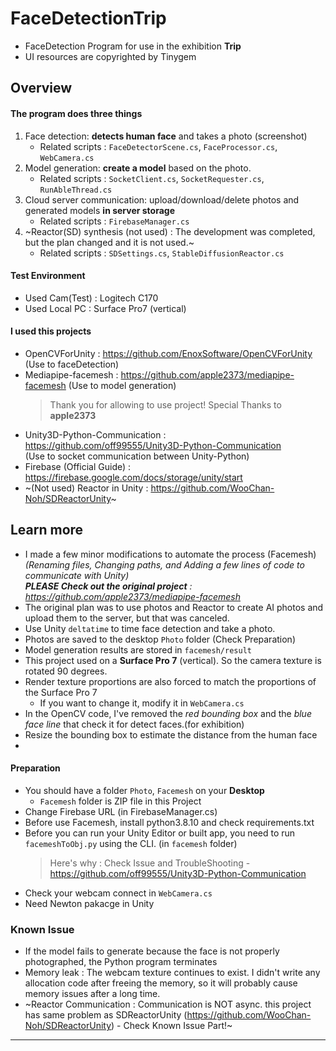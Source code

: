 # FaceDetectionTrip
+ FaceDetection Program for use in the exhibition **Trip**
+ UI resources are copyrighted by Tinygem
## Overview
#### The program does three things 
1. Face detection: **detects human face** and takes a photo (screenshot)
   + Related scripts : `FaceDetectorScene.cs`, `FaceProcessor.cs`, `WebCamera.cs`
2. Model generation: **create a model** based on the photo.
   + Related scripts : `SocketClient.cs`, `SocketRequester.cs`, `RunAbleThread.cs`
3. Cloud server communication: upload/download/delete photos and generated models **in server storage**
   + Related scripts : `FirebaseManager.cs`
4. ~Reactor(SD) synthesis (not used) : The development was completed, but the plan changed and it is not used.~
   + Related scripts : `SDSettings.cs`, `StableDiffusionReactor.cs`
#### Test Environment
+ Used Cam(Test) : Logitech C170
+ Used Local PC : Surface Pro7 (vertical)
#### I used this projects
+ OpenCVForUnity : https://github.com/EnoxSoftware/OpenCVForUnity (Use to faceDetection)
+ Mediapipe-facemesh : https://github.com/apple2373/mediapipe-facemesh (Use to model generation)
  > Thank you for allowing to use project! Special Thanks to **apple2373**
+ Unity3D-Python-Communication : https://github.com/off99555/Unity3D-Python-Communication    
  (Use to socket communication between Unity-Python)
+ Firebase (Official Guide) : https://firebase.google.com/docs/storage/unity/start
+ ~(Not used) Reactor in Unity : https://github.com/WooChan-Noh/SDReactorUnity~
## Learn more
+ I made a few minor modifications to automate the process (Facemesh)    
 _(Renaming files, Changing paths, and Adding a few lines of code to communicate with Unity)_    
_**PLEASE Check out the original project** : https://github.com/apple2373/mediapipe-facemesh_
+ The original plan was to use photos and Reactor to create AI photos and upload them to the server, but that was canceled.
+ Use Unity `deltatime` to time face detection and take a photo.
+ Photos are saved to the desktop `Photo` folder (Check Preparation)
+ Model generation results are stored in `facemesh/result`
+ This project used on a **Surface Pro 7** (vertical). So the camera texture is rotated 90 degrees.
+ Render texture proportions are also forced to match the proportions of the Surface Pro 7 
  + If you want to change it, modify it in `WebCamera.cs`
+ In the OpenCV code, I've removed the _red bounding box_ and the _blue face line_ that check it for detect faces.(for exhibition)
+ Resize the bounding box to estimate the distance from the human face
+ 
#### Preparation
+ You should have a folder `Photo`, `Facemesh` on your **Desktop**
  + `Facemesh` folder is ZIP file in this Project
+ Change Firebase URL (in FirebaseManager.cs)
+ Before use Facemesh, install python3.8.10 and check requirements.txt
+ Before you can run your Unity Editor or built app, you need to run `facemeshToObj.py` using the CLI. (in `facemesh` folder)
  > Here's why : Check Issue and TroubleShooting - https://github.com/off99555/Unity3D-Python-Communication
+ Check your webcam connect in `WebCamera.cs`
+ Need Newton pakacge in Unity
### Known Issue
+ If the model fails to generate because the face is not properly photographed, the Python program terminates
+ Memory leak : The webcam texture continues to exist. I didn't write any allocation code after freeing the memory, so it will probably cause memory issues after a long time.
+ ~Reactor Communication : Communication is NOT async. this project has same problem as SDReactorUnity (https://github.com/WooChan-Noh/SDReactorUnity) - Check Known Issue Part!~
***
